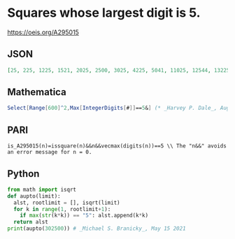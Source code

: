 # Squares whose largest digit is 5\.
https://oeis.org/A295015
## JSON
```JSON
[25, 225, 1225, 1521, 2025, 2500, 3025, 4225, 5041, 11025, 12544, 13225, 21025, 22500, 24025, 34225, 35344, 42025, 44521, 52441, 55225, 112225, 122500, 133225, 135424, 150544, 151321, 152100, 202500, 212521, 235225, 245025, 250000, 251001, 252004, 255025, 302500]
```
## Mathematica
```Mathematica
Select[Range[600]^2,Max[IntegerDigits[#]]==5&] (* _Harvey P. Dale_, Aug 19 2022 *)
```
## PARI
```PARI
is_A295015(n)=issquare(n)&&n&&vecmax(digits(n))==5 \\ The "n&&" avoids an error message for n = 0.
```
## Python
```Python
from math import isqrt
def aupto(limit):
  alst, rootlimit = [], isqrt(limit)
  for k in range(1, rootlimit+1):
    if max(str(k*k)) == "5": alst.append(k*k)
  return alst
print(aupto(302500)) # _Michael S. Branicky_, May 15 2021
```
